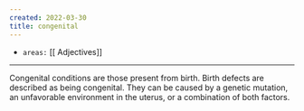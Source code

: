 ```yaml
---
created: 2022-03-30
title: congenital
---
```


- `areas:` [[ Adjectives]]

---

 Congenital conditions are those present from birth. Birth defects are described as being congenital. They can be caused by a genetic mutation, an unfavorable environment in the uterus, or a combination of both factors.

